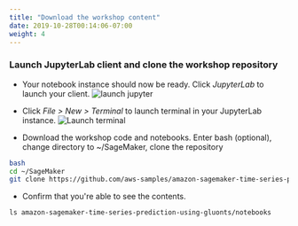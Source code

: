 ```yaml
---
title: "Download the workshop content"
date: 2019-10-28T00:14:06-07:00
weight: 4
---
```

### Launch JupyterLab client and clone the workshop repository
* Your notebook instance should now be ready. Click *JupyterLab* to launch your client.
![launch jupyter](/images/setup/launch_jupyter.png)

* Click *File > New >  Terminal* to launch terminal in your JupyterLab instance.
![Launch terminal](/images/setup/launch_terminal.png)

* Download the workshop code and notebooks. Enter bash (optional), change directory to ~/SageMaker, clone the repository
```bash
bash
cd ~/SageMaker
git clone https://github.com/aws-samples/amazon-sagemaker-time-series-prediction-using-gluonts
```

* Confirm that you're able to see the contents.

```
ls amazon-sagemaker-time-series-prediction-using-gluonts/notebooks
```
